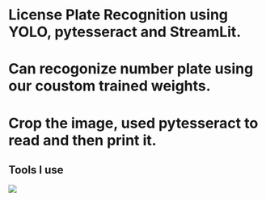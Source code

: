 # License Plate Recognition using YOLO, pytesseract and StreamLit.
# Can recogonize number plate using our coustom trained weights.
# Crop the image, used pytesseract to read and then print it.


## Tools I use
<img src="[https://raw.github.com/specialorange/FDXCM/master/doc/controllers_brief.svg](https://www.marct.ai/companies/streamlit)">

